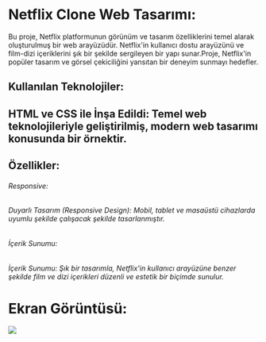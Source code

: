 <h1>Netflix Clone Web Tasarımı:</h1>

Bu proje, Netflix platformunun görünüm ve tasarım özelliklerini temel alarak oluşturulmuş bir web arayüzüdür. Netflix'in kullanıcı dostu arayüzünü ve film-dizi içeriklerini şık bir şekilde sergileyen bir yapı sunar.Proje, Netflix'in popüler tasarım ve görsel çekiciliğini yansıtan bir deneyim sunmayı hedefler.

<h2>Kullanılan Teknolojiler:<h2>

<p>HTML ve CSS ile İnşa Edildi: Temel web teknolojileriyle geliştirilmiş, modern web tasarımı konusunda bir örnektir.</p>

<h2>Özellikler:</h2>

<h6>Responsive:<h6>

Duyarlı Tasarım (Responsive Design): Mobil, tablet ve masaüstü cihazlarda uyumlu şekilde çalışacak şekilde tasarlanmıştır.

<h6>İçerik Sunumu:<h6>

İçerik Sunumu: Şık bir tasarımla, Netflix'in kullanıcı arayüzüne benzer şekilde film ve dizi içerikleri düzenli ve estetik bir biçimde sunulur.

<h1>Ekran Görüntüsü:</h1>

![](./media/project.gif)
